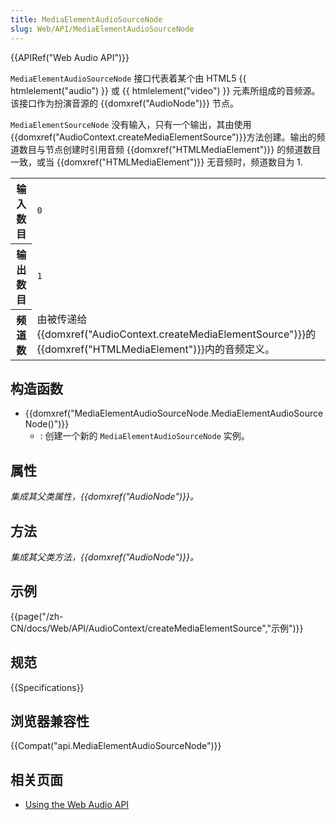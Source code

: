```yaml
---
title: MediaElementAudioSourceNode
slug: Web/API/MediaElementAudioSourceNode
---
```


{{APIRef("Web Audio API")}}

`MediaElementAudioSourceNode` 接口代表着某个由 HTML5 {{ htmlelement("audio") }} 或 {{ htmlelement("video") }} 元素所组成的音频源。该接口作为扮演音源的 {{domxref("AudioNode")}} 节点。

`MediaElementSourceNode` 没有输入，只有一个输出，其由使用{{domxref("AudioContext.createMediaElementSource")}}方法创建。输出的频道数目与节点创建时引用音频 {{domxref("HTMLMediaElement")}} 的频道数目一致，或当 {{domxref("HTMLMediaElement")}} 无音频时，频道数目为 1.

<table class="properties">
  <tbody>
    <tr>
      <th scope="row">输入数目</th>
      <td><code>0</code></td>
    </tr>
    <tr>
      <th scope="row">输出数目</th>
      <td><code>1</code></td>
    </tr>
    <tr>
      <th scope="row">频道数</th>
      <td>
        由被传递给{{domxref("AudioContext.createMediaElementSource")}}的{{domxref("HTMLMediaElement")}}内的音频定义。
      </td>
    </tr>
  </tbody>
</table>

## 构造函数

- {{domxref("MediaElementAudioSourceNode.MediaElementAudioSourceNode()")}}
  - : 创建一个新的 `MediaElementAudioSourceNode` 实例。

## 属性

_集成其父类属性，{{domxref("AudioNode")}}。_

## 方法

_集成其父类方法，{{domxref("AudioNode")}}。_

## 示例

{{page("/zh-CN/docs/Web/API/AudioContext/createMediaElementSource","示例")}}

## 规范

{{Specifications}}

## 浏览器兼容性

{{Compat("api.MediaElementAudioSourceNode")}}

## 相关页面

- [Using the Web Audio API](/zh-CN/docs/Web/API/Web_Audio_API/Using_Web_Audio_API)
